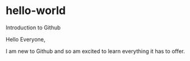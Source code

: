 # hello-world
Introduction to Github

Hello Everyone,

I am new to Github and so am excited to learn everything it has to offer.
